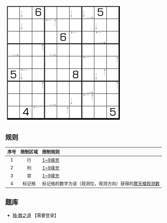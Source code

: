![](../../../images/sudoku/内标摩天楼数独.png)

## 规则
| 序号 | 限制区域 | 限制规则 |
| :---: | :---: | :--- |
| 1 | 行 | [1~9填充] |
| 2 | 列 | [1~9填充] |
| 3 | 宫 | [1~9填充] |
| 4 | 标记格 | 标记格的数字为该（观测位，观测方向）获得的[摩天楼观测数] |

## 题库
- [独·数之道](http://www.sudokufans.org.cn/lx/game.index.php?type=hmt) 【需要登录】

[1~9填充]: ../../../rules.md#1~9填充
[摩天楼观测数]: ../../../rules.md#摩天楼观测数
